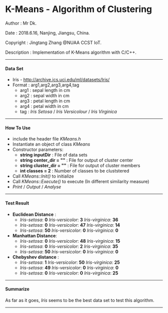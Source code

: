 # K-Means - Algorithm of Clustering

Author : Mr Dk.

Date : 2018.6.16, Nanjing, Jiangsu, China.

Copyright : Jingtang Zhang @NUAA CCST IoT.

Description : Implementation of K-Means algorithm with C/C++.

---

#### Data Set

* Iris - http://archive.ics.uci.edu/ml/datasets/Iris/
* Format : arg1,arg2,arg3,arg4,tag
  * arg1 : sepal length in cm
  * arg2 : sepal width in cm
  * arg3 : petal length in cm
  * arg4 : petal width in cm
  * tag : _Iris Setosa_ / _Iris Versicolour_ / _Iris Virginica_

---

#### How To Use

* include the header file _KMeans.h_
* Instantiate an object of class _KMeans_
* Constructor parameters:
  * __string inputDir__ : File of data sets
  * __string center_dir = ""__ : File for output of cluster center
  * __string cluster_dir = ""__ : File for output of cluster members
  * __int classes = 2__ : Number of classes to be cluststered
* Call _KMeans::Init()_ to initialize
* Call _KMeans::Execute()_ to execute (In different similarity measure)
* _Print_ / _Output_ / _Analyse_

---

#### Test Result

* __Euclidean Distance__ : 
  * _Iris-setosa_: __0__ _Iris-versicolor_: __3__ _Iris-virginica_: __36__
  * _Iris-setosa_: __0__ _Iris-versicolor_: __47__ _Iris-virginica_: __14__
  * _Iris-setosa_: __50__ _Iris-versicolor_: __0__ _Iris-virginica_: __0__
* __Manhattan Distance__:
  * _Iris-setosa_: __0__ _Iris-versicolor_: __48__ _Iris-virginica_: __15__
  * _Iris-setosa_: __0__ _Iris-versicolor_: __2__ _Iris-virginica_: __35__
  * _Iris-setosa_: __50__ _Iris-versicolor_: __0__ _Iris-virginica_: __0__
* __Chebyshev distance__ :
  * _Iris-setosa_: __1__ _Iris-versicolor_: __50__ _Iris-virginica_: __25__
  * _Iris-setosa_: __49__ _Iris-versicolor_: __0__ _Iris-virginica_: __0__
  * _Iris-setosa_: __0__ _Iris-versicolor_: __0__ _Iris-virginica_: __25__

---

#### Summarize

As far as it goes, _Iris_ seems to be the best data set to test this algorithm.

---

